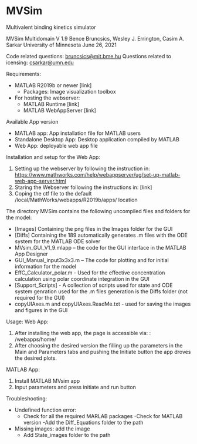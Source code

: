 # MVSim
Multivalent binding kinetics simulator

MVSim Multidomain V 1.9
Bence Bruncsics, Wesley J. Errington, Casim A. Sarkar University of Minnesota
June 26, 2021

Code related questions: bruncsics@mit.bme.hu
Questions related to icensing: csarkar@umn.edu

Requirements:
- MATLAB R2019b or newer [link]
  - Packages: Image visualization toolbox
- For hosting the webserver:
  - MATLAB Runtime [link]
  - MATLAB WebAppServer [link]
  
Available App version
- MATLAB app: App installation file for MATLAB users
- Standalone Desktop App: Desktop application compiled by MATLAB
- Web App: deployable web app file

Installation and setup for the Web App:
1. Setting up the webserver by following the instruction in: https://www.mathworks.com/help/webappserver/ug/set-up-matlab-web-app-server.html
2. Staring the Webserver following the instructions in: [link]
3. Coping the ctf file to  the default /local/MathWorks/webapps/R2019b/apps/ location

The directory MVSim contains the following uncompiled files and folders for the model:

* [Images] Containing the png files in the Images folder for the GUI 
* [Diffs] Containing the 189 automatically generates .m files with the ODE system for the MATLAB ODE solver
* MVsim_GUI_V1_9.mlapp – the code for the GUI interface in the MATLAB App Designer	
* GUI_Manual_input3x3x3.m – The code for plotting and for initial information for the model
* EffC_Calculator_polar.m - Used for the effective concentration calculation using polar coordinate integration in the GUI
* [Support_Scripts] - A collection of scripts used for state and ODE system genration used for the .m files generation is the Diffs folder (not required for the GUI) 
* copyUIAxes.m and copyUIAxes.ReadMe.txt - used for saving the images and figures in the GUI


Usage: 
Web App:
1. After installing the web app, the page is accessible via: <host>:<port> /webapps/home/ 
2. After choosing the desired version the filling up the parameters in the Main and Parameters tabs and pushing the Initiate button the app droves the desired plots. 

MATLAB App:
1. Install MATLAB MVsim app
2. Input parameters and press initiate and run button

Troubleshooting:

- Undefined function error: 
  - Check for all the required MARLAB packages
  -Check for MATLAB version
  -Add the Diff_Equations folder to the path
- Missing images: add the image 
  - Add State_images folder to the path

